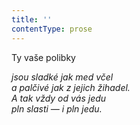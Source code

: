 ```yaml
---
title: ''
contentType: prose
---
```


Ty vaše polibky

_jsou sladké jak med včel  
a palčivé jak z jejich žihadel.  
A tak vždy od vás jedu  
pln slasti — i pln jedu._

